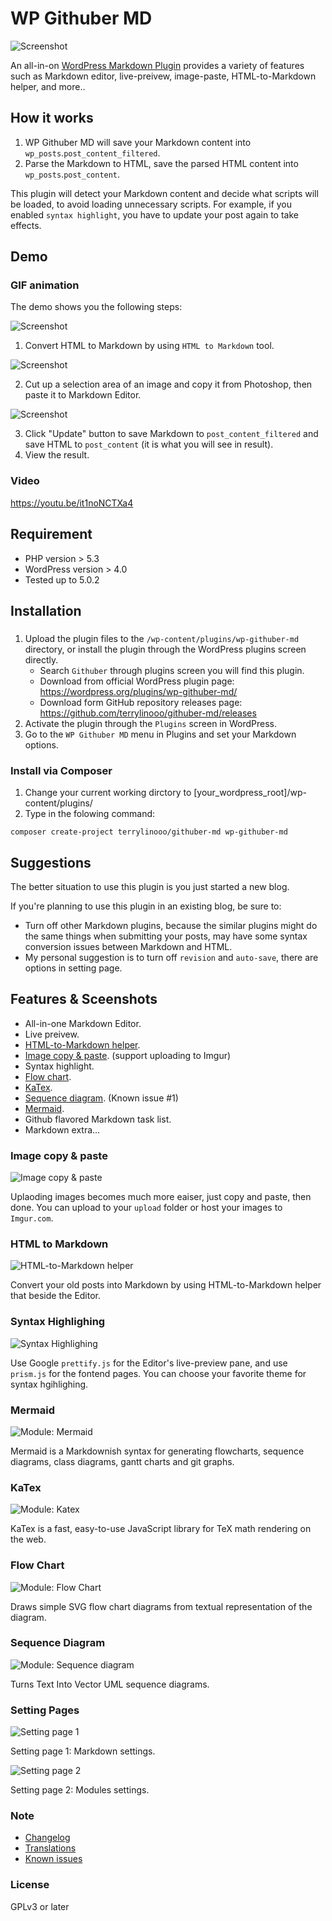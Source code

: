 # WP Githuber MD

![Screenshot](./assets/images/wp-githuber-md-cover.png)

An all-in-on [WordPress Markdown Plugin](https://terryl.in/en/repository/wordpress-markdown-plugin-githuber-md/) provides a variety of features such as Markdown editor, live-preivew, image-paste, HTML-to-Markdown helper, and more..


## How it works

1. WP Githuber MD will save your Markdown content into `wp_posts`.`post_content_filtered`.
2. Parse the Markdown to HTML, save the parsed HTML content into `wp_posts`.`post_content`.

This plugin will detect your Markdown content and decide what scripts will be loaded, to avoid loading unnecessary scripts.
For example, if you enabled `syntax highlight`, you have to update your post again to take effects.

## Demo

### GIF animation

The demo shows you the following steps:

![Screenshot](./assets/images/screenshot-1.gif)

1. Convert HTML to Markdown by using `HTML to Markdown` tool.

![Screenshot](./assets/images/screenshot-2.gif)

2. Cut up a selection area of an image and copy it from Photoshop, then paste it to Markdown Editor.

![Screenshot](./assets/images/screenshot-3.gif)

3. Click "Update" button to save Markdown to `post_content_filtered` and save HTML to `post_content` (it is what you will see in result). 
4. View the result.

### Video

https://youtu.be/it1noNCTXa4

## Requirement

* PHP version > 5.3
* WordPress version > 4.0
* Tested up to 5.0.2

## Installation

### 

1. Upload the plugin files to the `/wp-content/plugins/wp-githuber-md` directory, or install the plugin through the WordPress plugins screen directly.
    - Search `Githuber` through plugins screen you will find this plugin.
    - Download  from official WordPress plugin page: https://wordpress.org/plugins/wp-githuber-md/
    - Download form GitHub repository releases page: https://github.com/terrylinooo/githuber-md/releases
2. Activate the plugin through the `Plugins` screen in WordPress.
3. Go to the `WP Githuber MD` menu in Plugins and set your Markdown options.

### Install via Composer

1. Change your current working dirctory to [your_wordpress_root]/wp-content/plugins/
2. Type in the folowing command:

```
composer create-project terrylinooo/githuber-md wp-githuber-md
```


## Suggestions

The better situation to use this plugin is you just started a new blog.

If you're planning to use this plugin in an existing blog, be sure to:

- Turn off other Markdown plugins, because the similar plugins might do the same things when submitting your posts, may have some syntax conversion issues between Markdown and HTML.
- My personal suggestion is to turn off `revision` and `auto-save`, there are options in setting page.

## Features  & Sceenshots

* All-in-one Markdown Editor.
* Live preivew.
* [HTML-to-Markdown helper](https://terryl.in/en/githuber-md-html2markdown/).
* [Image copy & paste](https://terryl.in/en/githuber-md-image-paste/). (support uploading to Imgur)
* Syntax highlight.
* [Flow chart](https://terryl.in/en/githuber-md-flow-chart/).
* [KaTex](https://terryl.in/en/githuber-md-katex/).
* [Sequence diagram](https://terryl.in/en/githuber-md-sequence-diagrams/). (Known issue #1)
* [Mermaid](https://terryl.in/en/githuber-md-mermaid/).
* Github flavored Markdown task list.
* Markdown extra...

### Image copy & paste

![Image copy & paste](https://i.imgur.com/FObsHBG.gif)

Uplaoding images becomes much more eaiser, just copy and paste, then done.
You can upload to your `upload` folder or host your images to `Imgur.com`.

### HTML to Markdown

![HTML-to-Markdown helper](https://i.imgur.com/DmLhnXM.gif)

Convert your old posts into Markdown by using HTML-to-Markdown helper that beside the Editor.

### Syntax Highlighing

![Syntax Highlighing](https://i.imgur.com/sJclXdR.png)

Use Google `prettify.js` for the Editor's live-preview pane, and use `prism.js` for the fontend pages. You can choose your favorite theme for syntax hgihlighing.

### Mermaid

![Module: Mermaid](https://i.imgur.com/6dfCQT6.png)

Mermaid is a Markdownish syntax for generating flowcharts, sequence diagrams, class diagrams, gantt charts and git graphs.

### KaTex

![Module: Katex](https://i.imgur.com/ZWUaNNO.png)

KaTex is a fast, easy-to-use JavaScript library for TeX math rendering on the web.

### Flow Chart

![Module: Flow Chart](https://i.imgur.com/3ZQRuwQ.png)

Draws simple SVG flow chart diagrams from textual representation of the diagram.

### Sequence Diagram

![Module: Sequence diagram](https://i.imgur.com/P7ymz9a.png)

Turns Text Into Vector UML sequence diagrams.

### Setting Pages

![Setting page 1](https://i.imgur.com/0yhHBhL.png)

Setting page 1: Markdown settings.

![Setting page 2](https://i.imgur.com/Va8z7Jg.png)

Setting page 2: Modules settings.

### Note

- [Changelog](https://github.com/terrylinooo/githuber-md/wiki/Changelog) 
- [Translations](https://github.com/terrylinooo/githuber-md/wiki/Translations)
- [Known issues](https://github.com/terrylinooo/githuber-md/wiki/Known-Issues)

### License

GPLv3 or later



